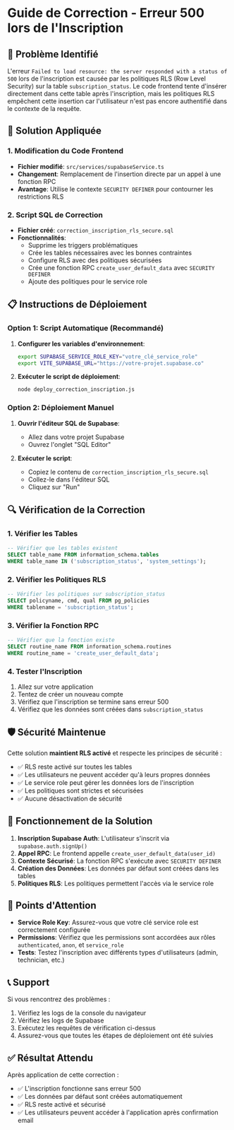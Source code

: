 # Guide de Correction - Erreur 500 lors de l'Inscription

## 🚨 Problème Identifié

L'erreur `Failed to load resource: the server responded with a status of 500` lors de l'inscription est causée par les politiques RLS (Row Level Security) sur la table `subscription_status`. Le code frontend tente d'insérer directement dans cette table après l'inscription, mais les politiques RLS empêchent cette insertion car l'utilisateur n'est pas encore authentifié dans le contexte de la requête.

## 🔧 Solution Appliquée

### 1. Modification du Code Frontend
- **Fichier modifié**: `src/services/supabaseService.ts`
- **Changement**: Remplacement de l'insertion directe par un appel à une fonction RPC
- **Avantage**: Utilise le contexte `SECURITY DEFINER` pour contourner les restrictions RLS

### 2. Script SQL de Correction
- **Fichier créé**: `correction_inscription_rls_secure.sql`
- **Fonctionnalités**:
  - Supprime les triggers problématiques
  - Crée les tables nécessaires avec les bonnes contraintes
  - Configure RLS avec des politiques sécurisées
  - Crée une fonction RPC `create_user_default_data` avec `SECURITY DEFINER`
  - Ajoute des politiques pour le service role

## 📋 Instructions de Déploiement

### Option 1: Script Automatique (Recommandé)

1. **Configurer les variables d'environnement**:
   ```bash
   export SUPABASE_SERVICE_ROLE_KEY="votre_clé_service_role"
   export VITE_SUPABASE_URL="https://votre-projet.supabase.co"
   ```

2. **Exécuter le script de déploiement**:
   ```bash
   node deploy_correction_inscription.js
   ```

### Option 2: Déploiement Manuel

1. **Ouvrir l'éditeur SQL de Supabase**:
   - Allez dans votre projet Supabase
   - Ouvrez l'onglet "SQL Editor"

2. **Exécuter le script**:
   - Copiez le contenu de `correction_inscription_rls_secure.sql`
   - Collez-le dans l'éditeur SQL
   - Cliquez sur "Run"

## 🔍 Vérification de la Correction

### 1. Vérifier les Tables
```sql
-- Vérifier que les tables existent
SELECT table_name FROM information_schema.tables 
WHERE table_name IN ('subscription_status', 'system_settings');
```

### 2. Vérifier les Politiques RLS
```sql
-- Vérifier les politiques sur subscription_status
SELECT policyname, cmd, qual FROM pg_policies 
WHERE tablename = 'subscription_status';
```

### 3. Vérifier la Fonction RPC
```sql
-- Vérifier que la fonction existe
SELECT routine_name FROM information_schema.routines 
WHERE routine_name = 'create_user_default_data';
```

### 4. Tester l'Inscription
1. Allez sur votre application
2. Tentez de créer un nouveau compte
3. Vérifiez que l'inscription se termine sans erreur 500
4. Vérifiez que les données sont créées dans `subscription_status`

## 🛡️ Sécurité Maintenue

Cette solution **maintient RLS activé** et respecte les principes de sécurité :

- ✅ RLS reste activé sur toutes les tables
- ✅ Les utilisateurs ne peuvent accéder qu'à leurs propres données
- ✅ Le service role peut gérer les données lors de l'inscription
- ✅ Les politiques sont strictes et sécurisées
- ✅ Aucune désactivation de sécurité

## 🔄 Fonctionnement de la Solution

1. **Inscription Supabase Auth**: L'utilisateur s'inscrit via `supabase.auth.signUp()`
2. **Appel RPC**: Le frontend appelle `create_user_default_data(user_id)`
3. **Contexte Sécurisé**: La fonction RPC s'exécute avec `SECURITY DEFINER`
4. **Création des Données**: Les données par défaut sont créées dans les tables
5. **Politiques RLS**: Les politiques permettent l'accès via le service role

## 🚨 Points d'Attention

- **Service Role Key**: Assurez-vous que votre clé service role est correctement configurée
- **Permissions**: Vérifiez que les permissions sont accordées aux rôles `authenticated`, `anon`, et `service_role`
- **Tests**: Testez l'inscription avec différents types d'utilisateurs (admin, technician, etc.)

## 📞 Support

Si vous rencontrez des problèmes :

1. Vérifiez les logs de la console du navigateur
2. Vérifiez les logs de Supabase
3. Exécutez les requêtes de vérification ci-dessus
4. Assurez-vous que toutes les étapes de déploiement ont été suivies

## ✅ Résultat Attendu

Après application de cette correction :
- ✅ L'inscription fonctionne sans erreur 500
- ✅ Les données par défaut sont créées automatiquement
- ✅ RLS reste activé et sécurisé
- ✅ Les utilisateurs peuvent accéder à l'application après confirmation email
